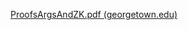 [ProofsArgsAndZK.pdf (georgetown.edu)](https://people.cs.georgetown.edu/jthaler/ProofsArgsAndZK.pdf)